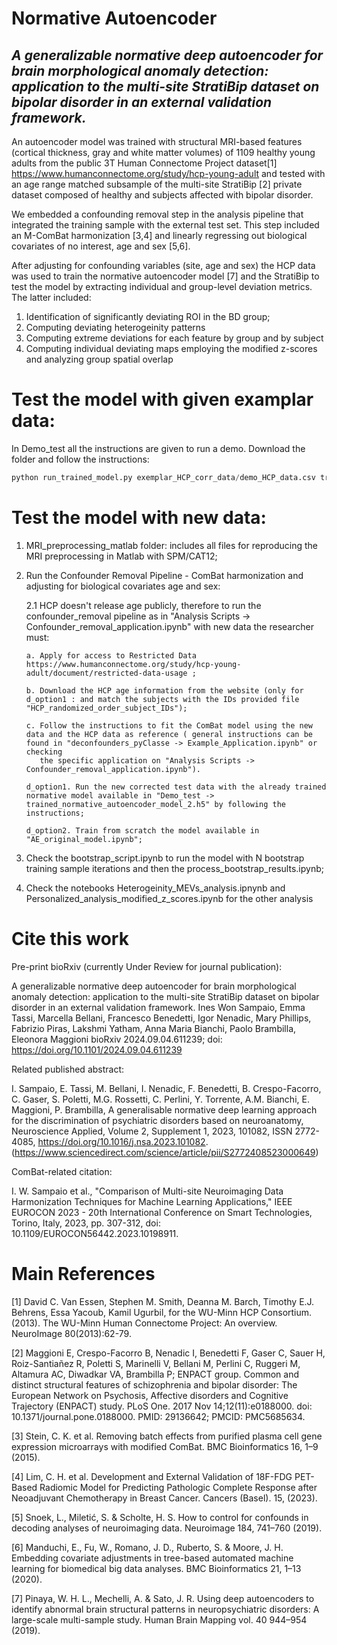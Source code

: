 # Normative Autoencoder
## *A generalizable normative deep autoencoder for brain morphological anomaly detection: application to the multi-site StratiBip dataset on bipolar disorder in an external validation framework.*

An autoencoder model was trained with structural MRI-based features (cortical thickness, gray and white matter volumes) of 1109 healthy young adults from the public 3T Human Connectome Project dataset[1] https://www.humanconnectome.org/study/hcp-young-adult and tested with an age range matched subsample of the multi-site StratiBip [2] private dataset composed of healthy and subjects affected with bipolar disorder. 

We embedded a confounding removal step in the analysis pipeline that integrated the training sample with the external test set. This step included an M-ComBat harmonization [3,4] and linearly regressing out biological covariates of no interest, age and sex [5,6].

After adjusting for confounding variables (site, age and sex) the HCP data was used to train the normative autoencoder model [7] and the StratiBip to test the model by extracting individual and group-level deviation metrics. The latter included: 
   1. Identification of significantly deviating ROI in the BD group;
   2. Computing deviating heterogeinity patterns
   3. Computing extreme deviations for each feature by group and by subject
   4. Computing individual deviating maps employing the modified z-scores and analyzing group spatial overlap

# Test the model with given examplar data:
In Demo_test all the instructions are given to run a demo. 
Download the folder and follow the instructions:
```python
python run_trained_model.py exemplar_HCP_corr_data/demo_HCP_data.csv trained_normative_autoencoder_model_2.h5 mZ_HCP_estimates.pkl <YOURresuls_folder_name>
```
# Test the model with new data:
1. MRI_preprocessing_matlab folder: includes all files for reproducing the MRI preprocessing in Matlab with SPM/CAT12;
   
2. Run the Confounder Removal Pipeline - ComBat harmonization and adjusting for biological covariates age and sex:
   
    2.1 HCP doesn't release age publicly, therefore to run the confounder_removal pipeline as in "Analysis Scripts -> Confounder_removal_application.ipynb" with new data the researcher must:
   
       a. Apply for access to Restricted Data https://www.humanconnectome.org/study/hcp-young-adult/document/restricted-data-usage ;
   
       b. Download the HCP age information from the website (only for d_option1 : and match the subjects with the IDs provided file "HCP_randomized_order_subject_IDs");
   
       c. Follow the instructions to fit the ComBat model using the new data and the HCP data as reference ( general instructions can be found in "deconfounders_pyClasse -> Example_Application.ipynb" or checking 
          the specific application on "Analysis Scripts -> Confounder_removal_application.ipynb").
   
       d_option1. Run the new corrected test data with the already trained normative model available in "Demo_test -> trained_normative_autoencoder_model_2.h5" by following the instructions;

       d_option2. Train from scratch the model available in "AE_original_model.ipynb";

3. Check the bootstrap_script.ipynb to run the model with N bootstrap training sample iterations and then the process_bootstrap_results.ipynb;
   
4. Check the notebooks Heterogeinity_MEVs_analysis.ipnynb and Personalized_analysis_modified_z_scores.ipynb for the other analysis

# Cite this work 

Pre-print bioRxiv (currently Under Review for journal publication):

A generalizable normative deep autoencoder for brain morphological anomaly detection: application to the multi-site StratiBip dataset on bipolar disorder in an external validation framework.
Ines Won Sampaio, Emma Tassi, Marcella Bellani, Francesco Benedetti, Igor Nenadic, Mary Phillips, Fabrizio Piras, Lakshmi Yatham, Anna Maria Bianchi, Paolo Brambilla, Eleonora Maggioni
bioRxiv 2024.09.04.611239; doi: https://doi.org/10.1101/2024.09.04.611239

Related published abstract:

I. Sampaio, E. Tassi, M. Bellani, I. Nenadic, F. Benedetti, B. Crespo-Facorro, C. Gaser, S. Poletti, M.G. Rossetti, C. Perlini, Y. Torrente, A.M. Bianchi, E. Maggioni, P. Brambilla,
A generalisable normative deep learning approach for the discrimination of psychiatric disorders based on neuroanatomy,
Neuroscience Applied, Volume 2, Supplement 1, 2023, 101082, ISSN 2772-4085, https://doi.org/10.1016/j.nsa.2023.101082.
(https://www.sciencedirect.com/science/article/pii/S2772408523000649)

ComBat-related citation:

I. W. Sampaio et al., "Comparison of Multi-site Neuroimaging Data Harmonization Techniques for Machine Learning Applications," IEEE EUROCON 2023 - 20th International Conference on Smart Technologies, Torino, Italy, 2023, pp. 307-312, doi: 10.1109/EUROCON56442.2023.10198911. 

# Main References
[1]  David C. Van Essen, Stephen M. Smith, Deanna M. Barch, Timothy E.J. Behrens, Essa Yacoub, Kamil Ugurbil, for the WU-Minn HCP Consortium. (2013). The WU-Minn Human Connectome Project: An overview. NeuroImage 80(2013):62-79. 

[2] Maggioni E, Crespo-Facorro B, Nenadic I, Benedetti F, Gaser C, Sauer H, Roiz-Santiañez R, Poletti S, Marinelli V, Bellani M, Perlini C, Ruggeri M, Altamura AC, Diwadkar VA, Brambilla P; ENPACT group. Common and distinct structural features of schizophrenia and bipolar disorder: The European Network on Psychosis, Affective disorders and Cognitive Trajectory (ENPACT) study. PLoS One. 2017 Nov 14;12(11):e0188000. doi: 10.1371/journal.pone.0188000. PMID: 29136642; PMCID: PMC5685634.

[3] Stein, C. K. et al. Removing batch effects from purified plasma cell gene expression microarrays with modified ComBat. BMC Bioinformatics 16, 1–9 (2015).

[4] Lim, C. H. et al. Development and External Validation of 18F-FDG PET-Based Radiomic Model for Predicting Pathologic Complete Response after Neoadjuvant Chemotherapy in Breast Cancer. Cancers (Basel). 15, (2023).

[5] Snoek, L., Miletić, S. & Scholte, H. S. How to control for confounds in decoding analyses of neuroimaging data. Neuroimage 184, 741–760 (2019).

[6] Manduchi, E., Fu, W., Romano, J. D., Ruberto, S. & Moore, J. H. Embedding covariate adjustments in tree-based automated machine learning for biomedical big data analyses. BMC Bioinformatics 21, 1–13 (2020).

[7] Pinaya, W. H. L., Mechelli, A. & Sato, J. R. Using deep autoencoders to identify abnormal brain structural patterns in neuropsychiatric disorders: A large-scale multi-sample study. Human Brain Mapping vol. 40 944–954 (2019).
